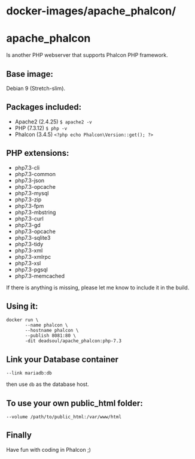 # docker-images/apache_phalcon/


# apache_phalcon
Is another PHP webserver that supports Phalcon PHP framework.

## Base image:
Debian 9 (Stretch-slim).

## Packages included:
* Apache2 (2.4.25) `$ apache2 -v`
* PHP (7.3.12) `$ php -v`
* Phalcon (3.4.5) `<?php echo Phalcon\Version::get(); ?>`

## PHP extensions:
* php7.3-cli
* php7.3-common
* php7.3-json
* php7.3-opcache
* php7.3-mysql
* php7.3-zip
* php7.3-fpm
* php7.3-mbstring
* php7.3-curl
* php7.3-gd
* php7.3-opcache
* php7.3-sqlite3
* php7.3-tidy
* php7.3-xml
* php7.3-xmlrpc
* php7.3-xsl
* php7.3-pgsql
* php7.3-memcached

If there is anything is missing, please let me know to include it in the build.

## Using it:
```
docker run \
       --name phalcon \
       --hostname phalcon \
       --publish 8081:80 \
       -dit deadsoul/apache_phalcon:php-7.3
```

## Link your Database container
```
--link mariadb:db
```
then use `db` as the database host.

## To use your own public_html folder:
```
--volume /path/to/public_html:/var/www/html
```

## Finally
Have fun with coding in Phalcon ;)
